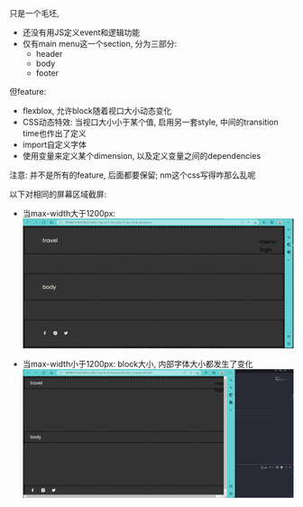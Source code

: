 只是一个毛坯, 
+ 还没有用JS定义event和逻辑功能
+ 仅有main menu这一个section, 分为三部分:
    + header
    + body
    + footer

但feature:
+ flexblox, 允许block随着视口大小动态变化
+ CSS动态特效: 当视口大小小于某个值, 启用另一套style, 中间的transition time也作出了定义
+ import自定义字体
+ 使用变量来定义某个dimension, 以及定义变量之间的dependencies

注意: 并不是所有的feature, 后面都要保留; nm这个css写得咋那么乱呢

以下对相同的屏幕区域截屏:
+ 当max-width大于1200px:
![](src/P0_style1.png)

+ 当max-width小于1200px:
block大小, 内部字体大小都发生了变化
![](src/P0_style2.png)